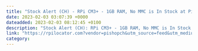 ```yaml
---
title: "Stock Alert (CH) - RPi CM3+ - 1GB RAM, No MMC is In Stock at Pi-Shop"
date: 2023-02-03 03:07:39 +0000
dateadded: 2023-02-03 08:12:45 +0100
description: "Stock Alert (CH): RPi CM3+ - 1GB RAM, No MMC is In Stock at Pi-Shop"
link: "https://rpilocator.com?vendor=pishopch&utm_source=feed&utm_medium=rss"
category:
---
```

